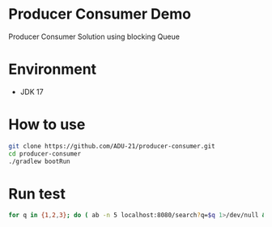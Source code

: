 # Producer Consumer Demo

Producer Consumer Solution using blocking Queue

# Environment

- JDK 17

# How to use

```bash
git clone https://github.com/ADU-21/producer-consumer.git
cd producer-consumer
./gradlew bootRun
```

# Run test

```bash
for q in {1,2,3}; do ( ab -n 5 localhost:8080/search?q=$q 1>/dev/null & ); done
```